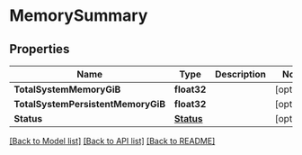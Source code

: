 # MemorySummary

## Properties

Name | Type | Description | Notes
------------ | ------------- | ------------- | -------------
**TotalSystemMemoryGiB** | **float32** |  | [optional] 
**TotalSystemPersistentMemoryGiB** | **float32** |  | [optional] 
**Status** | [**Status**](Status.md) |  | [optional] 

[[Back to Model list]](../README.md#documentation-for-models) [[Back to API list]](../README.md#documentation-for-api-endpoints) [[Back to README]](../README.md)


